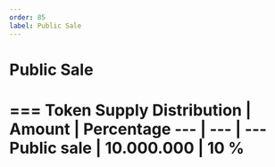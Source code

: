 ```yaml
---
order: 85
label: Public Sale
---
```

# Public Sale



=== Token Supply
Distribution       | Amount       | Percentage
---                | ---          | ---
Public sale        | 10.000.000   | 10 %
===
